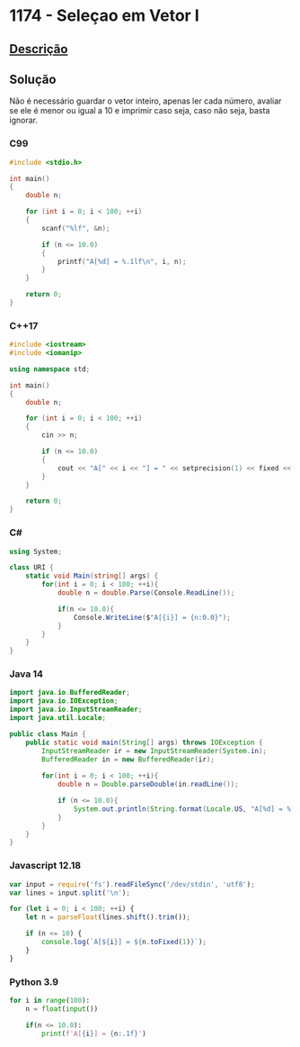 # 1174 - Seleçao em Vetor I

## [Descrição](https://www.beecrowd.com.br/judge/pt/problems/view/1174)

## Solução

Não é necessário guardar o vetor inteiro, apenas ler cada número, avaliar se ele é menor ou igual a 10 e imprimir caso seja, caso não seja, basta ignorar.

### C99

```c
#include <stdio.h>

int main()
{
    double n;

    for (int i = 0; i < 100; ++i)
    {
        scanf("%lf", &n);

        if (n <= 10.0)
        {
            printf("A[%d] = %.1lf\n", i, n);
        }
    }

    return 0;
}
```

### C++17

```cpp
#include <iostream>
#include <iomanip>

using namespace std;

int main()
{
    double n;

    for (int i = 0; i < 100; ++i)
    {
        cin >> n;

        if (n <= 10.0)
        {
            cout << "A[" << i << "] = " << setprecision(1) << fixed << n << endl;
        }
    }

    return 0;
}
```

### C#

```cs
using System;

class URI {
    static void Main(string[] args) {
        for(int i = 0; i < 100; ++i){
            double n = double.Parse(Console.ReadLine());

            if(n <= 10.0){
                Console.WriteLine($"A[{i}] = {n:0.0}");
            }
        }
    }
}
```

### Java 14

```java
import java.io.BufferedReader;
import java.io.IOException;
import java.io.InputStreamReader;
import java.util.Locale;

public class Main {
    public static void main(String[] args) throws IOException {
        InputStreamReader ir = new InputStreamReader(System.in);
        BufferedReader in = new BufferedReader(ir);
    
        for(int i = 0; i < 100; ++i){
            double n = Double.parseDouble(in.readLine());

            if (n <= 10.0){
                System.out.println(String.format(Locale.US, "A[%d] = %.1f", i, n));
            }
        }
    }
}
```

### Javascript 12.18

```js
var input = require('fs').readFileSync('/dev/stdin', 'utf8');
var lines = input.split('\n');

for (let i = 0; i < 100; ++i) {
    let n = parseFloat(lines.shift().trim());

    if (n <= 10) {
        console.log(`A[${i}] = ${n.toFixed(1)}`);
    }
}
```

### Python 3.9

```py
for i in range(100):
    n = float(input())

    if(n <= 10.0):
        print(f'A[{i}] = {n:.1f}')
```